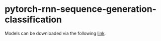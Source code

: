 # pytorch-rnn-sequence-generation-classification

Models can be downloaded via the following [link](https://www.dropbox.com/s/23d9n091jje8sct/music_lyrics_blogpost_models.zip?dl=0).

